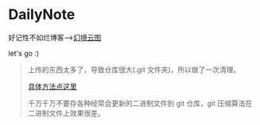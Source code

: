 # DailyNote
好记性不如烂博客-->[幻境云图](https://www.lixueduan.com)



let's go :)





> 上传的东西太多了，导致仓库很大(.git 文件夹)，所以做了一次清理。
>
> [具体方法点这里](https://github.com/lixd/daily-notes/blob/master/Git/04-git-compress.md)
>
> 千万千万不要存各种经常会更新的二进制文件到 git 仓库，git 压缩算法在二进制文件上效果很差。